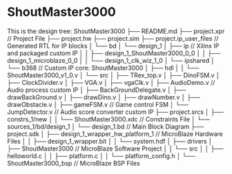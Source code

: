 # ShoutMaster3000


This is the design tree:
ShoutMaster3000
├── README.md
├── project.xpr                            // Project File
├── project.hw
├── project.sim
├── project.ip_user_files                  // Generated RTL for IP blocks
│   └── bd
│       └── design_1
│           ├── ip                         // Xilinx IP and packaged custom IP
│           │   ├── design_1_ShoutMaster3000_0_0
│           │   ├── design_1_microblaze_0_0
│           │   └── design_1_clk_wiz_1_0
│           └── ipshared
│               └── b368                  // Custom IP core: ShoutMaster3000
│                   ├── hdl
│                   │   └── ShoutMaster3000_v1_0.v
│                   └── src
│                       ├── TRex_top.v
│                       ├── DinoFSM.v
│                       ├── ClockDivider.v
│                       ├── VGA.v
│                       ├── vgaClk.v
│                       ├── AudioDemo.v            // Audio process custom IP
│                       ├── BackGroundDelegate.v
│                       ├── drawBackGround.v
│                       ├── drawDino.v
│                       ├── drawNumber.v
│                       ├── drawObstacle.v
│                       ├── gameFSM.v              // Game control FSM
│                       └── JumpDetector.v         // Audio score converter custom IP
├── project.srcs
│   ├── constrs_1/new
│   │   └── ShoutMaster3000.xdc           // Constraints File
│   └── sources_1/bd/design_1
│       └── design_1.bd                   // Main Block Diagram
├── project.sdk
│   ├── design_1_wrapper_hw_platform_1    // MicroBlaze Hardware Files
│   │   ├── design_1_wrapper.bit
│   │   └── system.hdf
│   ├── drivers
│   ├── ShoutMaster3000                   // MicroBlaze Software Project
│   │   └── src
│   │       ├── helloworld.c
│   │       ├── platform.c
│   │       └── platform_config.h
│   └── ShoutMaster3000_bsp               // MicroBlaze BSP Files
